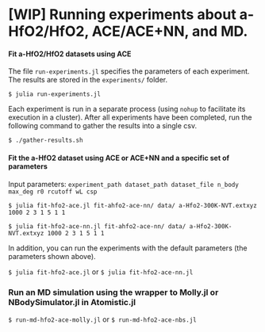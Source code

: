 # [WIP] Running experiments about a-HfO2/HfO2, ACE/ACE+NN, and MD.

#### Fit a-HfO2/HfO2 datasets using ACE

The file `run-experiments.jl` specifies the parameters of each experiment. The results are stored in the `experiments/` folder.

```$ julia run-experiments.jl```

Each experiment is run in a separate process (using `nohup` to facilitate its execution in a cluster).
After all experiments have been completed, run the following command to gather the results into a single csv.

```$ ./gather-results.sh```

#### Fit the a-HfO2 dataset using ACE or ACE+NN and a specific set of parameters

Input parameters: `experiment_path dataset_path dataset_file n_body max_deg r0 rcutoff wL csp`

```$ julia fit-hfo2-ace.jl fit-ahfo2-ace-nn/ data/ a-Hfo2-300K-NVT.extxyz 1000 2 3 1 5 1 1```

```$ julia fit-hfo2-ace-nn.jl fit-ahfo2-ace-nn/ data/ a-Hfo2-300K-NVT.extxyz 1000 2 3 1 5 1 1```

In addition, you can run the experiments with the default parameters (the parameters shown above).

```$ julia fit-hfo2-ace.jl``` or ```$ julia fit-hfo2-ace-nn.jl```


### Run an MD simulation using the wrapper to Molly.jl or NBodySimulator.jl in Atomistic.jl

```$ run-md-hfo2-ace-molly.jl``` or ```$ run-md-hfo2-ace-nbs.jl```

